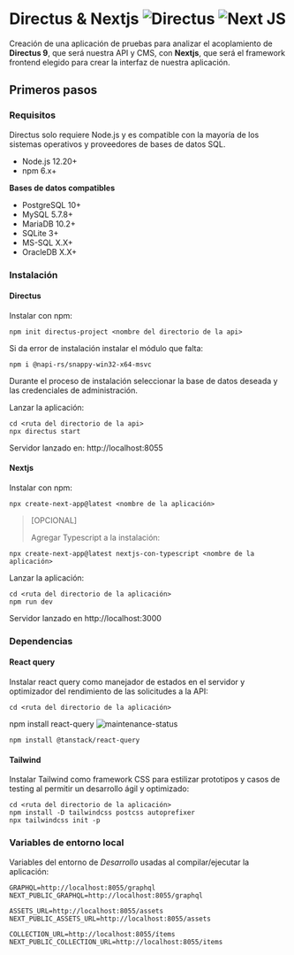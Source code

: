 # Directus & Nextjs ![Directus](https://img.shields.io/badge/directus-%2364f.svg?style=for-the-badge&logo=directus&logoColor=white) ![Next JS](https://img.shields.io/badge/Next-black?style=for-the-badge&logo=next.js&logoColor=white)

Creación de una aplicación de pruebas para analizar el acoplamiento de **Directus 9**, que será nuestra API y CMS, con **Nextjs**, que será el framework frontend elegido para crear la interfaz de nuestra aplicación.

## Primeros pasos

### Requisitos

Directus solo requiere Node.js y es compatible con la mayoría de los sistemas operativos y proveedores de bases de datos SQL.

- Node.js 12.20+
- npm 6.x+

**Bases de datos compatibles**

- PostgreSQL 10+
- MySQL 5.7.8+
- MariaDB 10.2+
- SQLite 3+
- MS-SQL X.X+
- OracleDB X.X+

### Instalación

#### Directus

Instalar con npm:

```console
npm init directus-project <nombre del directorio de la api>
```

Si da error de instalación instalar el módulo que falta:

```console
npm i @napi-rs/snappy-win32-x64-msvc
```

Durante el proceso de instalación seleccionar la base de datos deseada y las credenciales de administración.

Lanzar la aplicación:

```console
cd <ruta del directorio de la api>
npx directus start
```

Servidor lanzado en: http://localhost:8055

#### Nextjs

Instalar con npm:

```console
npx create-next-app@latest <nombre de la aplicación>
```

>[OPCIONAL]
>
>Agregar Typescript a la instalación:

```console
npx create-next-app@latest nextjs-con-typescript <nombre de la aplicación>
```

Lanzar la aplicación:

```console
cd <ruta del directorio de la aplicación>
npm run dev
```

Servidor lanzado en http://localhost:3000

### Dependencias

#### React query

Instalar react query como manejador de estados en el servidor y optimizador del rendimiento de las solicitudes a la API:

```console
cd <ruta del directorio de la aplicación>
```

npm install react-query ![maintenance-status](https://img.shields.io/badge/maintenance-deprecated-red.svg)

```console
npm install @tanstack/react-query
```

#### Tailwind

Instalar Tailwind como framework CSS para estilizar prototipos y casos de testing al permitir un desarrollo ágil y optimizado:

```console
cd <ruta del directorio de la aplicación>
npm install -D tailwindcss postcss autoprefixer
npx tailwindcss init -p
```

### Variables de entorno local

Variables del entorno de *Desarrollo* usadas al compilar/ejecutar la aplicación:

```console
GRAPHQL=http://localhost:8055/graphql
NEXT_PUBLIC_GRAPHQL=http://localhost:8055/graphql
```
```console
ASSETS_URL=http://localhost:8055/assets
NEXT_PUBLIC_ASSETS_URL=http://localhost:8055/assets
```
```console
COLLECTION_URL=http://localhost:8055/ítems
NEXT_PUBLIC_COLLECTION_URL=http://localhost:8055/items
```


